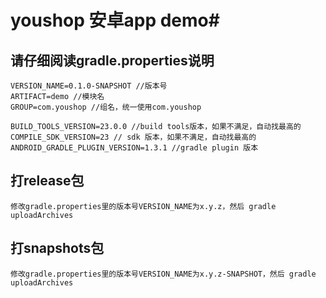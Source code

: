 # youshop 安卓app demo#

## 请仔细阅读gradle.properties说明 ##

    VERSION_NAME=0.1.0-SNAPSHOT //版本号
    ARTIFACT=demo //模块名
    GROUP=com.youshop //组名，统一使用com.youshop

    BUILD_TOOLS_VERSION=23.0.0 //build tools版本，如果不满足，自动找最高的
    COMPILE_SDK_VERSION=23 // sdk 版本，如果不满足，自动找最高的
    ANDROID_GRADLE_PLUGIN_VERSION=1.3.1 //gradle plugin 版本

## 打release包 ##

    修改gradle.properties里的版本号VERSION_NAME为x.y.z，然后 gradle uploadArchives

## 打snapshots包 ##

    修改gradle.properties里的版本号VERSION_NAME为x.y.z-SNAPSHOT，然后 gradle uploadArchives
